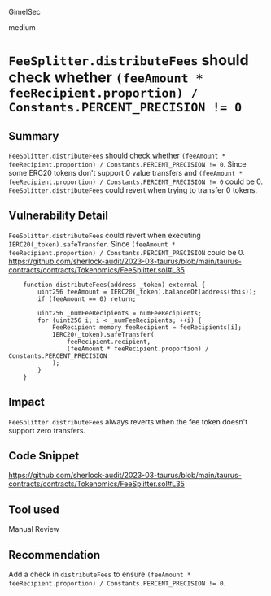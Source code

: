 GimelSec

medium

# `FeeSplitter.distributeFees` should check whether `(feeAmount * feeRecipient.proportion) / Constants.PERCENT_PRECISION != 0`

## Summary

`FeeSplitter.distributeFees` should check whether `(feeAmount * feeRecipient.proportion) / Constants.PERCENT_PRECISION != 0`. Since some ERC20 tokens don't support 0 value transfers and `(feeAmount * feeRecipient.proportion) / Constants.PERCENT_PRECISION != 0` could be 0. `FeeSplitter.distributeFees` could revert when trying to transfer 0 tokens.

## Vulnerability Detail


`FeeSplitter.distributeFees` could revert when executing `IERC20(_token).safeTransfer`. Since `(feeAmount * feeRecipient.proportion) / Constants.PERCENT_PRECISION` could be 0.
https://github.com/sherlock-audit/2023-03-taurus/blob/main/taurus-contracts/contracts/Tokenomics/FeeSplitter.sol#L35
```solidity
    function distributeFees(address _token) external {
        uint256 feeAmount = IERC20(_token).balanceOf(address(this));
        if (feeAmount == 0) return;

        uint256 _numFeeRecipients = numFeeRecipients;
        for (uint256 i; i < _numFeeRecipients; ++i) {
            FeeRecipient memory feeRecipient = feeRecipients[i];
            IERC20(_token).safeTransfer(
                feeRecipient.recipient,
                (feeAmount * feeRecipient.proportion) / Constants.PERCENT_PRECISION
            );
        }
    }
```

## Impact
`FeeSplitter.distributeFees` always reverts when the fee token doesn't support zero transfers.

## Code Snippet

https://github.com/sherlock-audit/2023-03-taurus/blob/main/taurus-contracts/contracts/Tokenomics/FeeSplitter.sol#L35

## Tool used

Manual Review

## Recommendation

Add a check in `distributeFees` to ensure `(feeAmount * feeRecipient.proportion) / Constants.PERCENT_PRECISION != 0`.
